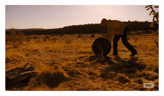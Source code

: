 
<div align = "center">
<img src = "https://github.com/alanlukee/alanlukee/blob/main/giphy.gif"/>
</div>

  


